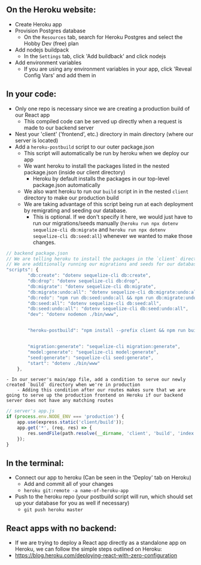 ## On the Heroku website:
- Create Heroku app
- Provision Postgres database
	- On the `Resources` tab, search for Heroku Postgres and select the Hobby Dev (free) plan
- Add nodejs buildpack
	- In the `Settings` tab, click 'Add buildback' and click nodejs
- Add environment variables
	- If you are using any environment variables in your app, click 'Reveal Config Vars' and add them in

## In your code:
- Only one repo is necessary since we are creating a production build of our React app
   - This compiled code can be served up directly when a request is made to our backend server
- Nest your 'client' ('frontend', etc.) directory in main directory (where our server is located)
- Add a `heroku-postbuild` script to our outer package.json
	- This script will automatically be run by heroku when we deploy our app
	- We want heroku to install the packages listed in the nested package.json (inside our client directory)
		- Heroku by default installs the packages in our top-level package.json automatically
	- We also want heroku to run our `build` script in in the nested `client` directory to make our production build
	- We are taking advantage of this script being run at each deployment by remigrating and seeding our database.
		- This is optional. If we don't specify it here, we would just have to run our migrations/seeds manually (`heroku run npx dotenv sequelize-cli db:migrate` and `heroku run npx dotenv sequelize-cli db:seed:all`) whenever we wanted to make those changes.
```js
// backend package.json
// We are telling heroku to install the packages in the `client` directory, then run the `build` command in that directory
// We are additionally running our migrations and seeds for our database so that we don't have to do that extra step with each deployment
"scripts": {
		"db:create": "dotenv sequelize-cli db:create",
		"db:drop": "dotenv sequelize-cli db:drop",
		"db:migrate": "dotenv sequelize-cli db:migrate",
		"db:migrate:undo:all": "dotenv sequelize-cli db:migrate:undo:all",
		"db:redo": "npm run db:seed:undo:all && npm run db:migrate:undo:all && npm run db:migrate && npm run db:seed:all",
		"db:seed:all": "dotenv sequelize-cli db:seed:all",
		"db:seed:undo:all": "dotenv sequelize-cli db:seed:undo:all",
		"dev": "dotenv nodemon ./bin/www",


		"heroku-postbuild": "npm install --prefix client && npm run build --prefix client && npm run db:redo",


		"migration:generate": "sequelize-cli migration:generate",
		"model:generate": "sequelize-cli model:generate",
		"seed:generate": "sequelize-cli seed:generate",
		"start": "dotenv ./bin/www"
	},
```

	- In our server's main/app file, add a condition to serve our newly created `build` directory when we're in production
		- Adding this condition after our routes makes sure that we are going to serve up the production frontend on Heroku if our backend server does not have any matching routes
```js
// server's app.js
if (process.env.NODE_ENV === 'production') {
	app.use(express.static('client/build'));
	app.get('*', (req, res) => {
		res.sendFile(path.resolve(__dirname, 'client', 'build', 'index.html'));
	});
}
```

## In the terminal:
- Connect our app to heroku (Can be seen in the 'Deploy' tab on Heroku)
	- Add and commit all of your changes
	- `heroku git:remote -a name-of-heroku-app`
- Push to the heroku repo (your postbuild script will run, which should set up your database for you as well if necessary)
	- `git push heroku master`



## React apps with no backend:
- If we are trying to deploy a React app directly as a standalone app on Heroku, we can follow the simple steps outlined on Heroku:
- https://blog.heroku.com/deploying-react-with-zero-configuration
